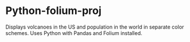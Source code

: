 # Python-folium-proj
Displays volcanoes in the US and population in the world in separate color schemes. Uses Python with Pandas and Folium installed.


